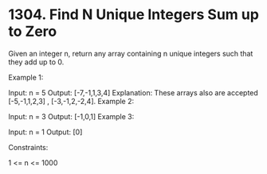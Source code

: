 # 1304. Find N Unique Integers Sum up to Zero

Given an integer n, return any array containing n unique integers such that they add up to 0.

Example 1:

Input: n = 5
Output: [-7,-1,1,3,4]
Explanation: These arrays also are accepted [-5,-1,1,2,3] , [-3,-1,2,-2,4].
Example 2:

Input: n = 3
Output: [-1,0,1]
Example 3:

Input: n = 1
Output: [0]
 

Constraints:

1 <= n <= 1000